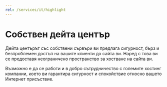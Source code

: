 ```yaml
---
rel: /services/it/highlight
---
```

# Собствен дейта център
Дейта центърът със собствени сървъри ви предлага сигурност, бърз и безпроблемен достъп на вашите клиенти до сайта ви. Наред с това ви се предоставя неограничено пространство за хостване на сайта ви.

Възможно е да се работи и в добро сътрудничество с големите хостинг компании, което ви гарантира сигурност и спокойствие относно вашето Интернет присъствие.
